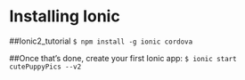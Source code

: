 # Installing Ionic

##Ionic2_tutorial
`$ npm install -g ionic cordova`

##Once that’s done, create your first Ionic app:
`$ ionic start cutePuppyPics --v2`
